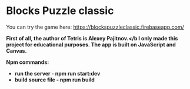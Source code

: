 # Blocks Puzzle classic

You can try the game here: https://blockspuzzleclassic.firebaseapp.com/

<b>First of all, the author of Tetris is Alexey Pajitnov.</b
I only made this project for educational purposes.
The app is built on JavaScript and Canvas.

Npm commands:
<ul>
  <li>run the server - <b>npm run start:dev</b></li>
  <li>build source file - <b>npm run build</b></li>
</ul>
